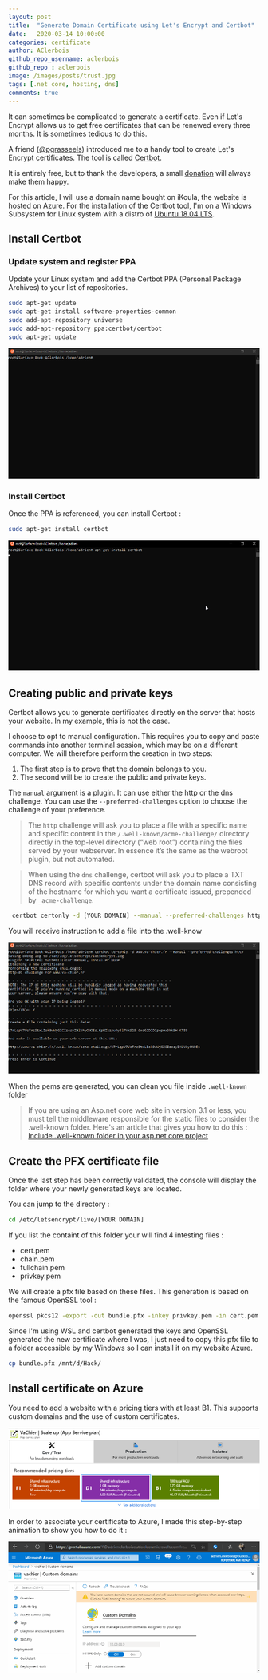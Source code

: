 ```yaml
---
layout: post
title:  "Generate Domain Certificate using Let's Encrypt and Certbot"
date:   2020-03-14 10:00:00
categories: certificate
author: AClerbois
github_repo_username: aclerbois
github_repo : aclerbois
image: /images/posts/trust.jpg
tags: [.net core, hosting, dns]
comments: true
---
```


It can sometimes be complicated to generate a certificate. Even if Let's Encrypt allows us to get free certificates that can be renewed every three months. It is sometimes tedious to do this. 

A friend ([@pgrasseels](https://twitter.com/pgrasseels)) introduced me to a handy tool to create Let's Encrypt certificates. The tool is called [Certbot](https://certbot.eff.org/).

<!--more-->

It is entirely free, but to thank the developers, a small [donation](https://supporters.eff.org/donate/support-work-on-certbot) will always make them happy.

For this article, I will use a domain name bought on iKoula, the website is hosted on Azure. For the installation of the Certbot tool, I'm on a Windows Subsystem for Linux system with a distro of [Ubuntu 18.04 LTS](https://www.microsoft.com/store/productId/9N9TNGVNDL3Q).

## Install Certbot

### Update system and register PPA

Update your Linux system and add the Certbot PPA (Personal Package Archives) to your list of repositories. 

```sh
sudo apt-get update
sudo apt-get install software-properties-common
sudo add-apt-repository universe
sudo add-apt-repository ppa:certbot/certbot
sudo apt-get update
```

![Demo of Update System and register PPA](/images/posts/update-and-install-ppa.gif)

### Install Certbot

Once the PPA is referenced, you can install Certbot : 

```sh
sudo apt-get install certbot
```

![Demo of install certbot](/images/posts/install-certbot.gif)

## Creating public and private keys

Certbot allows you to generate certificates directly on the server that hosts your website. In my example, this is not the case.

I choose to opt to manual configuration. This requires you to copy and paste commands into another terminal session, which may be on a different computer. We will therefore perform the creation in two steps: 

1. The first step is to prove that the domain belongs to you. 
2. The second will be to create the public and private keys.

The ```manual``` argument is a plugin. It can use either the http or the dns challenge. You can use the ```--preferred-challenges``` option to choose the challenge of your preference.

>   The ```http``` challenge will ask you to place a file with a specific name and specific content in the ```/.well-known/acme-challenge/``` directory directly in the top-level directory (“web root”) containing the files served by your webserver. In essence it’s the same as the webroot plugin, but not automated.

>    When using the ```dns``` challenge, certbot will ask you to place a TXT DNS record with specific contents under the domain name consisting of the hostname for which you want a certificate issued, prepended by ```_acme-challenge```.

```sh
 certbot certonly -d [YOUR DOMAIN] --manual --preferred-challenges http
```

You will receive instruction to add a file into the .well-know

![Demo of install certbot](/images/posts/register-domain.gif)

When the pems are generated, you can clean you file inside ```.well-known``` folder

> If you are using an Asp.net core web site in version 3.1 or less, you must tell the middleware responsible for the static files to consider the .well-known folder. Here's an article that gives you how to do this : [Include .well-known folder in your asp.net core project](/blog/2020/03/14/Include-.well-known-folder-in-your-asp.net-core-project)

## Create the PFX certificate file 

Once the last step has been correctly validated, the console will display the folder where your newly generated keys are located.

You can jump to the directory :

```sh 
cd /etc/letsencrypt/live/[YOUR DOMAIN]
```

If you list the containt of this folder your will find 4 intesting files : 

* cert.pem 
* chain.pem 
* fullchain.pem
* privkey.pem

We will create a pfx file based on these files. This generation is based on the famous OpenSSL tool :

```sh
openssl pkcs12 -export -out bundle.pfx -inkey privkey.pem -in cert.pem -certfile chain.pem -password pass:pass
```

Since I'm using WSL and certbot generated the keys and OpenSSL generated the new certificate where I was, I just need to copy this pfx file to a folder accessible by my Windows so I can install it on my website Azure.

```sh
cp bundle.pfx /mnt/d/Hack/
```

## Install certificate on Azure

You need to add a website with a  pricing tiers with at least B1. This supports custom domains and the use of custom certificates.

![Pricing tiers](/images/posts/pricing-tiers-ssl.png)

In order to associate your certificate to Azure, I made this step-by-step animation to show you how to do it : 

![Install certificate on Azure](/images/posts/add-certificate-to-azure.gif)
